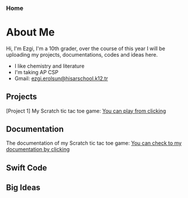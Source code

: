 ### Home
# About Me

Hi, I'm Ezgi, I'm a 10th grader, over the course of this year I will be uploading my projects, documentations, codes and ideas here.
- I like chemistry and literature
- I'm taking AP CSP
- Gmail: ezgi.erolsun@hisarschool.k12.tr


## Projects
[Project 1] My Scratch tic tac toe game: [You can play from clicking](https://scratch.mit.edu/projects/1212420929/editor/)

## Documentation
The documentation of my Scratch tic tac toe game: [You can check to my documentation by clicking](https://docs.google.com/document/d/17rNf7Jt4S1_mAA7Q6WPKTZenEk-C8mukZOwDmAHH1TA/edit?usp=sharing)

## Swift Code


## Big Ideas
